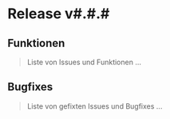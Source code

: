 # Release v#.#.#

## Funktionen
> Liste von Issues und Funktionen
...

## Bugfixes
> Liste von gefixten Issues und Bugfixes
...
